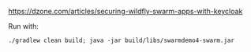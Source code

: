 https://dzone.com/articles/securing-wildfly-swarm-apps-with-keycloak

Run with:

```
./gradlew clean build; java -jar build/libs/swarmdemo4-swarm.jar
```
